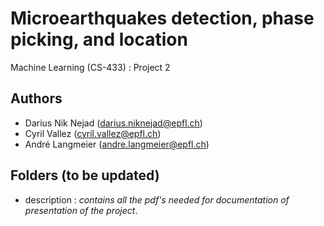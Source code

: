 # Microearthquakes detection, phase picking, and location
Machine Learning (CS-433) : Project 2

## Authors
- Darius Nik Nejad (<darius.niknejad@epfl.ch>)
- Cyril Vallez (<cyril.vallez@epfl.ch>)
- André Langmeier (<andre.langmeier@epfl.ch>)

## Folders (to be updated)
- description : *contains all the pdf's needed for documentation of presentation of the project*.
